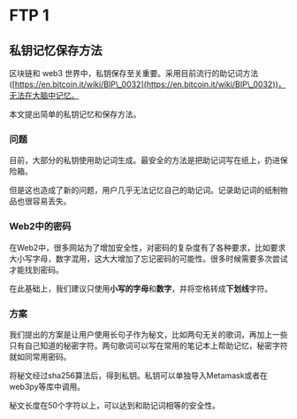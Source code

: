 # FTP  1

## 私钥记忆保存方法

区块链和 web3 世界中，私钥保存至关重要。采用目前流行的助记词方法 ([https://en.bitcoin.it/wiki/BIP\_0032](https://en.bitcoin.it/wiki/BIP\_0032))，无法在大脑中记忆。

本文提出简单的私钥记忆和保存方法。



### 问题

目前，大部分的私钥使用助记词生成。最安全的方法是把助记词写在纸上，扔进保险箱。

但是这也造成了新的问题，用户几乎无法记忆自己的助记词。记录助记词的纸制物品也很容易丢失。



### Web2中的密码

在Web2中，很多网站为了增加安全性，对密码的复杂度有了各种要求，比如要求大小写字母，数字混用，这大大增加了忘记密码的可能性。很多时候需要多次尝试才能找到密码。

在此基础上，我们建议只使用**小写的字母**和**数字**，并将空格转成**下划线**字符。



### 方案

我们提出的方案是让用户使用长句子作为秘文，比如两句无关的歌词，再加上一些只有自己知道的秘密字符。两句歌词可以写在常用的笔记本上帮助记忆，秘密字符就如同常用密码。



将秘文经过sha256算法后，得到私钥。私钥可以单独导入Metamask或者在web3py等库中调用。

秘文长度在50个字符以上，可以达到和助记词相等的安全性。

